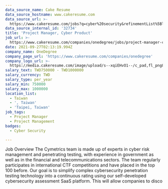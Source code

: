 ```yaml
---
data_source_name: Cake Resume
data_source_hostname: www.cakeresume.com
data_source_url: >-
  https://www.cakeresume.com/jobs?q=cyber%20security&refinementList%5Blang_name%5D%5B0%5D=English&refinementList%5Bsalary_type%5D=per_year&range%5Bsalary_range%5D%5Bmin%5D=1000000
data_source_internal_id: '32734'
title: 'Project Manager, Cyber Product'
job_url: >-
  https://www.cakeresume.com/companies/onedegree/jobs/project-manager-cyber-product
date: 2021-09-27T02:13:19.994Z
company_name: OneDegree
company_page_url: 'https://www.cakeresume.com/companies/onedegree'
company_logo_url: >-
  https://media.cakeresume.com/image/upload/s--xqiEHvO1--/c_pad,fl_png8,h_200,w_200/v1578296147/zhabcskfo2ifv72dmwtx.png
salary_text: TWD750000 - TWD1000000
salary_currency: TWD
salary_type: per_year
salary_min: 750000
salary_max: 1000000
location_list:
  - Taiwan
  - ', Taiwan'
  - 'Taipei, Taiwan'
job_tags:
  - Project Manager
  - Project Management
badges:
  - Cyber Security

---
```


Job Overview The Cymetrics team is made up of experts in cyber risk management and penetrating testing, with experience in government as well as in the financial and telecommunications sectors. The team regularly participates in international CTF competitions and have placed in the top 100 before. Our goal is to simplify complex cybersecurity penetration testing technology into a continuous rating using our self-developed cybersecurity assessment SaaS platform. This will allow companies to disco